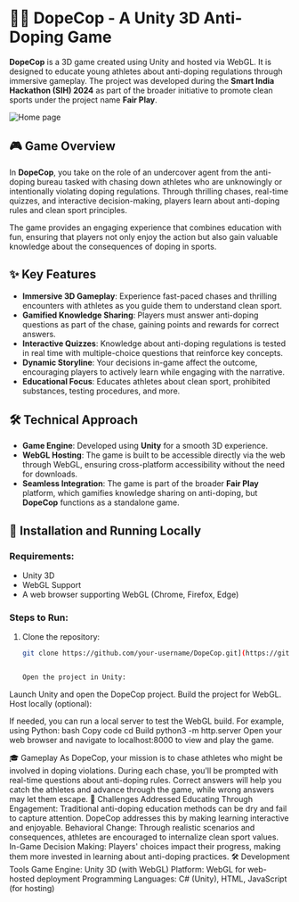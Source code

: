 # 🕵️‍♂️ DopeCop - A Unity 3D Anti-Doping Game

**DopeCop** is a 3D game created using Unity and hosted via WebGL. It is designed to educate young athletes about anti-doping regulations through immersive gameplay. The project was developed during the **Smart India Hackathon (SIH) 2024** as part of the broader initiative to promote clean sports under the project name **Fair Play**.

![Home page](https://drive.google.com/uc?id=1WE6QoBU-hEVcIBXHS9TkGiJm4w-QLPLY)


## 🎮 Game Overview

In **DopeCop**, you take on the role of an undercover agent from the anti-doping bureau tasked with chasing down athletes who are unknowingly or intentionally violating doping regulations. Through thrilling chases, real-time quizzes, and interactive decision-making, players learn about anti-doping rules and clean sport principles.

The game provides an engaging experience that combines education with fun, ensuring that players not only enjoy the action but also gain valuable knowledge about the consequences of doping in sports.

## ✨ Key Features

- **Immersive 3D Gameplay**: Experience fast-paced chases and thrilling encounters with athletes as you guide them to understand clean sport.
- **Gamified Knowledge Sharing**: Players must answer anti-doping questions as part of the chase, gaining points and rewards for correct answers.
- **Interactive Quizzes**: Knowledge about anti-doping regulations is tested in real time with multiple-choice questions that reinforce key concepts.
- **Dynamic Storyline**: Your decisions in-game affect the outcome, encouraging players to actively learn while engaging with the narrative.
- **Educational Focus**: Educates athletes about clean sport, prohibited substances, testing procedures, and more.

## 🛠 Technical Approach

- **Game Engine**: Developed using **Unity** for a smooth 3D experience.
- **WebGL Hosting**: The game is built to be accessible directly via the web through WebGL, ensuring cross-platform accessibility without the need for downloads.
- **Seamless Integration**: The game is part of the broader **Fair Play** platform, which gamifies knowledge sharing on anti-doping, but **DopeCop** functions as a standalone game.

## 🚀 Installation and Running Locally

### Requirements:
- Unity 3D
- WebGL Support
- A web browser supporting WebGL (Chrome, Firefox, Edge)

### Steps to Run:

1. Clone the repository:
   ```bash
   git clone https://github.com/your-username/DopeCop.git](https://github.com/PriyanshuDas01/DopeCop-Host/


   Open the project in Unity:

Launch Unity and open the DopeCop project.
Build the project for WebGL.
Host locally (optional):

If needed, you can run a local server to test the WebGL build. For example, using Python:
bash
Copy code
cd Build
python3 -m http.server
Open your web browser and navigate to localhost:8000 to view and play the game.

🎓 Gameplay
As DopeCop, your mission is to chase athletes who might be involved in doping violations.
During each chase, you'll be prompted with real-time questions about anti-doping rules.
Correct answers will help you catch the athletes and advance through the game, while wrong answers may let them escape.
🎯 Challenges Addressed
Educating Through Engagement: Traditional anti-doping education methods can be dry and fail to capture attention. DopeCop addresses this by making learning interactive and enjoyable.
Behavioral Change: Through realistic scenarios and consequences, athletes are encouraged to internalize clean sport values.
In-Game Decision Making: Players' choices impact their progress, making them more invested in learning about anti-doping practices.
🛠 Development Tools
Game Engine: Unity 3D (with WebGL)
Platform: WebGL for web-hosted deployment
Programming Languages: C# (Unity), HTML, JavaScript (for hosting)

